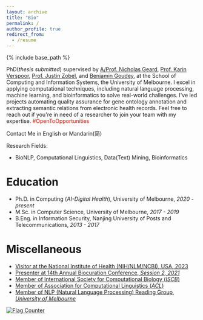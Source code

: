 ```yaml
---
layout: archive
title: "Bio"
permalink: /
author_profile: true
redirect_from:
  - /resume
---
```


{% include base_path %}

PhD(*thesis submitted*) supervised by [A/Prof. Nicholas Geard](https://sites.google.com/site/nicgeard), [Prof. Karin Verspoor](https://scholar.google.com/citations?hl=en&user=dUxHnbcAAAAJ), [Prof. Justin Zobel](https://scholar.google.com/citations?user=uEHvqE8AAAAJ&hl=en), and [Benjamin Goudey](https://scholar.google.com.au/citations?user=OiHpCBoAAAAJ&hl=en), at the School of Computing and Information Systems, the University of Melbourne. I excel in applying computational techniques, including natural language processing, machine learning, and bioinformatics to solve real-world challenges. I've led projects automating quality assurance for gene ontology annotation and extracting semantic relations from electronic health records. Feel free to reach out if you're in need of a researcher to join your team with my expertise. <span style="color:red;">#OpenToOpportunities</span>

Contact Me in
English or Mandarin(简)

Research Fields:
* BioNLP, Computational Linguistics, Data(Text) Mining, Bioinformatics

Education
======
* Ph.D. in Computing (*AI-Digital Health*), University of Melbourne, *2020 - present*
* M.Sc. in Computer Science, University of Melbourne, *2017 - 2019*
* B.Eng. in Information Security, Nanjing University of Posts and Telecommunications, *2013 - 2017*
  
Miscellaneous
======
* [Visitor at the National Institute of Health (NIH/NLM/NCBI), USA, 2023](https://www.ncbi.nlm.nih.gov/research/bionlp/)
* [Presenter at 14th Annual Biocuration Conference, *Session 2, 2021*](https://www.biocuration.org/14th-annual-biocuration-conference-virtual/)
* [Member of International Society for Computational Biology (*ISCB*)](https://www.iscb.org/index.php)
* [Member of Association for Computational Linguistics (*ACL*)](https://www.aclweb.org/portal/)
* [Member of NLP (Natural Language Processing) Reading Group, *University of Melbourne*](https://cis.unimelb.edu.au/research/artificial-intelligence/research/Natural-Language-Processing)

<a href="https://info.flagcounter.com/2o8I"><img src="https://s01.flagcounter.com/count/2o8I/bg_FFFFFF/txt_000000/border_FFFFFF/columns_5/maxflags_12/viewers_Hits/labels_0/pageviews_1/flags_0/percent_0/" alt="Flag Counter" border="0"></a>
